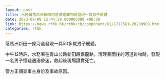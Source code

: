 ```yaml
---
layout: post
title: 水務署落馬洲新田河道清理雜物時發現一具男子屍體
date: 2023-09-09 15:44:29.000000000 +08:00
link: https://news.rthk.hk/rthk/ch/component/k2/1717581-20230909.htm
categories: rthk
---
```


落馬洲新田一條河道發現一具50多歲男子屍體。

中午12時許，水務署在青山公路新田段嘉龍路，清理暴雨後的河道雜物時，發現一名男子懷疑遇溺昏迷，救起後現場證實死亡。

警方正調查事主身份及事故原因。
